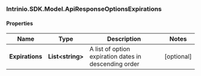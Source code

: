 ### Intrinio.SDK.Model.ApiResponseOptionsExpirations
#### Properties

Name | Type | Description | Notes
------------ | ------------- | ------------- | -------------
**Expirations** | **List&lt;string&gt;** | A list of option expiration dates in descending order | [optional] 


